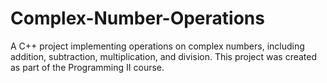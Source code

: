 # Complex-Number-Operations
A C++ project implementing operations on complex numbers, including addition, subtraction, multiplication, and division. This project was created as part of the Programming II course.
